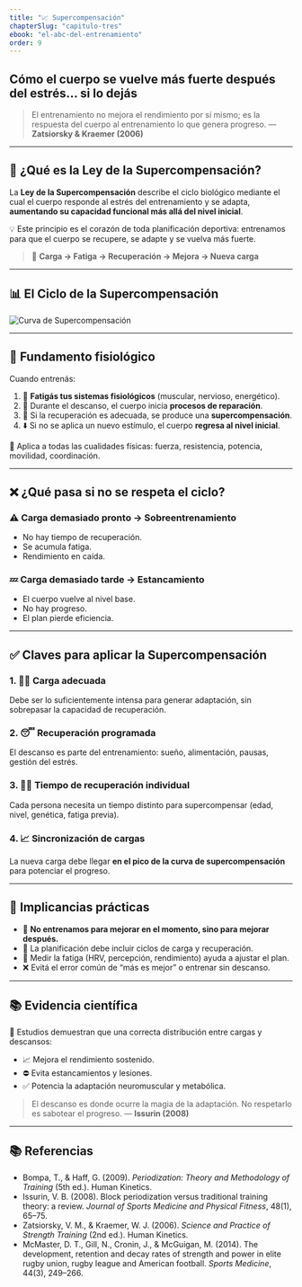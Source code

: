 ```yaml
---
title: "📈 Supercompensación"
chapterSlug: "capitulo-tres"
ebook: "el-abc-del-entrenamiento"
order: 9
---
```


## Cómo el cuerpo se vuelve más fuerte después del estrés… si lo dejás

> El entrenamiento no mejora el rendimiento por sí mismo; es la respuesta del cuerpo al entrenamiento lo que genera progreso.
> — **Zatsiorsky & Kraemer (2006)**

---

## 📌 ¿Qué es la Ley de la Supercompensación?

La **Ley de la Supercompensación** describe el ciclo biológico mediante el cual el cuerpo responde al estrés del entrenamiento y se adapta, **aumentando su capacidad funcional más allá del nivel inicial**.

💡 Este principio es el corazón de toda planificación deportiva: entrenamos para que el cuerpo se recupere, se adapte y se vuelva más fuerte.

> 🔁 **Carga → Fatiga → Recuperación → Mejora → Nueva carga**

---

## 📊 El Ciclo de la Supercompensación

![Curva de Supercompensación](/curva_supercompensacion.png)

---

## 🧬 Fundamento fisiológico

Cuando entrenás:

1. 💢 **Fatigás tus sistemas fisiológicos** (muscular, nervioso, energético).
2. 🧪 Durante el descanso, el cuerpo inicia **procesos de reparación**.
3. 💪 Si la recuperación es adecuada, se produce una **supercompensación**.
4. ⬇️ Si no se aplica un nuevo estímulo, el cuerpo **regresa al nivel inicial**.

📌 Aplica a todas las cualidades físicas: fuerza, resistencia, potencia, movilidad, coordinación.

---

## ❌ ¿Qué pasa si no se respeta el ciclo?

### ⚠️ Carga demasiado pronto → Sobreentrenamiento

- No hay tiempo de recuperación.
- Se acumula fatiga.
- Rendimiento en caída.

### 💤 Carga demasiado tarde → Estancamiento

- El cuerpo vuelve al nivel base.
- No hay progreso.
- El plan pierde eficiencia.

---

## ✅ Claves para aplicar la Supercompensación

### 1. 🏋️‍♂️ Carga adecuada
Debe ser lo suficientemente intensa para generar adaptación, sin sobrepasar la capacidad de recuperación.

### 2. 😴 Recuperación programada
El descanso es parte del entrenamiento: sueño, alimentación, pausas, gestión del estrés.

### 3. 🧑‍🔬 Tiempo de recuperación individual
Cada persona necesita un tiempo distinto para supercompensar (edad, nivel, genética, fatiga previa).

### 4. 📈 Sincronización de cargas
La nueva carga debe llegar **en el pico de la curva de supercompensación** para potenciar el progreso.

---

## 🧠 Implicancias prácticas

- 🔁 **No entrenamos para mejorar en el momento, sino para mejorar después.**
- 🧩 La planificación debe incluir ciclos de carga y recuperación.
- 🧪 Medir la fatiga (HRV, percepción, rendimiento) ayuda a ajustar el plan.
- ❌ Evitá el error común de “más es mejor” o entrenar sin descanso.

---

## 📚 Evidencia científica

🔬 Estudios demuestran que una correcta distribución entre cargas y descansos:

- 📈 Mejora el rendimiento sostenido.
- ⛔ Evita estancamientos y lesiones.
- ✅ Potencia la adaptación neuromuscular y metabólica.

> El descanso es donde ocurre la magia de la adaptación. No respetarlo es sabotear el progreso.
> — **Issurin (2008)**

---

## 📚 Referencias

- Bompa, T., & Haff, G. (2009). *Periodization: Theory and Methodology of Training* (5th ed.). Human Kinetics.  
- Issurin, V. B. (2008). Block periodization versus traditional training theory: a review. *Journal of Sports Medicine and Physical Fitness*, 48(1), 65–75.  
- Zatsiorsky, V. M., & Kraemer, W. J. (2006). *Science and Practice of Strength Training* (2nd ed.). Human Kinetics.  
- McMaster, D. T., Gill, N., Cronin, J., & McGuigan, M. (2014). The development, retention and decay rates of strength and power in elite rugby union, rugby league and American football. *Sports Medicine*, 44(3), 249–266.
